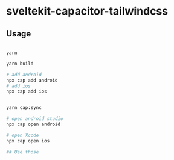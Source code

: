 # sveltekit-capacitor-tailwindcss

## Usage

```bash

yarn

yarn build

# add android
npx cap add android
# add ios
npx cap add ios


yarn cap:sync

# open android studio
npx cap open android

# open Xcode
npx cap open ios

## Use those 

```
